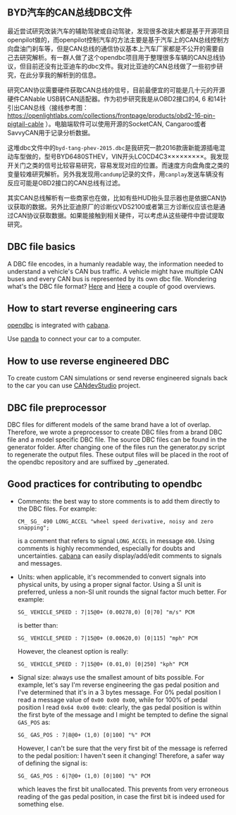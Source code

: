 ## BYD汽车的CAN总线DBC文件

最近尝试研究改装汽车的辅助驾驶或自动驾驶，发现很多改装大都是基于开源项目openpilot做的，而openpilot控制汽车的方法主要是基于汽车上的CAN总线控制方向盘油门刹车等，但是CAN总线的通信协议基本上汽车厂家都是不公开的需要自己去研究解析。有一群人做了这个opendbc项目用于整理很多车辆的CAN总线协议，但目前还没有比亚迪车的dbc文件。我对比亚迪的CAN总线做了一些初步研究，在此分享我的解析到的信息。  

研究CAN协议需要硬件获取CAN总线的信号，目前最便宜的可能是几十元的开源硬件CANable USB转CAN适配器。作为初步研究我是从OBD2接口的4, 6 和14针引出CAN总线（接线参考图：https://openlightlabs.com/collections/frontpage/products/obd2-16-pin-pigtail-cable ）。电脑端软件可以使用开源的SocketCAN, Cangaroo或者SavvyCAN用于记录分析数据。  

这堆dbc文件中的`byd-tang-phev-2015.dbc`是我研究一款2016款唐新能源插电混动车型做的，型号BYD6480STHEV，VIN开头LC0CD4C3×××××××××。我发现开关门之类的信号比较容易研究，容易发现对应的位置。而速度方向盘角度之类的变量较难研究解析。另外我发现用`candump`记录的文件，用`canplay`发送车辆没有反应可能是OBD2接口的CAN总线有过滤。  

其实CAN总线解析有一些商家也在做，比如有些HUD抬头显示器也是依据CAN协议获取的数据。另外比亚迪原厂的诊断仪VDS2100或者第三方诊断仪应该也是通过CAN协议获取数据。如果能接触到相关硬件，可以考虑从这些硬件中尝试提取研究。  

## DBC file basics

A DBC file encodes, in a humanly readable way, the information needed to understand a vehicle's CAN bus traffic. A vehicle might have multiple CAN buses and every CAN bus is represented by its own dbc file.
Wondering what's the DBC file format? [Here](http://www.socialledge.com/sjsu/index.php?title=DBC_Format) and [Here](https://github.com/stefanhoelzl/CANpy/blob/master/docs/DBC_Specification.md) a couple of good overviews.

## How to start reverse engineering cars

[opendbc](https://github.com/commaai/opendbc) is integrated with [cabana](https://github.com/commaai/openpilot/tree/master/tools/cabana).

Use [panda](https://github.com/commaai/panda) to connect your car to a computer.

## How to use reverse engineered DBC
To create custom CAN simulations or send reverse engineered signals back to the car you can use [CANdevStudio](https://github.com/GENIVI/CANdevStudio) project.

## DBC file preprocessor

DBC files for different models of the same brand have a lot of overlap. Therefore, we wrote a preprocessor to create DBC files from a brand DBC file and a model specific DBC file. The source DBC files can be found in the generator folder. After changing one of the files run the generator.py script to regenerate the output files. These output files will be placed in the root of the opendbc repository and are suffixed by _generated.

## Good practices for contributing to opendbc

- Comments: the best way to store comments is to add them directly to the DBC files. For example:
    ```
    CM_ SG_ 490 LONG_ACCEL "wheel speed derivative, noisy and zero snapping";
    ```
    is a comment that refers to signal `LONG_ACCEL` in message `490`. Using comments is highly recommended, especially for doubts and uncertainties. [cabana](https://community.comma.ai/cabana/) can easily display/add/edit comments to signals and messages.

- Units: when applicable, it's recommended to convert signals into physical units, by using a proper signal factor. Using a SI unit is preferred, unless a non-SI unit rounds the signal factor much better.
For example:
    ```
    SG_ VEHICLE_SPEED : 7|15@0+ (0.00278,0) [0|70] "m/s" PCM
    ```
    is better than:
    ```
    SG_ VEHICLE_SPEED : 7|15@0+ (0.00620,0) [0|115] "mph" PCM
    ```
    However, the cleanest option is really:
    ```
    SG_ VEHICLE_SPEED : 7|15@0+ (0.01,0) [0|250] "kph" PCM
    ```

- Signal size: always use the smallest amount of bits possible. For example, let's say I'm reverse engineering the gas pedal position and I've determined that it's in a 3 bytes message. For 0% pedal position I read a message value of `0x00 0x00 0x00`, while for 100% of pedal position I read `0x64 0x00 0x00`: clearly, the gas pedal position is within the first byte of the message and I might be tempted to define the signal `GAS_POS` as:
    ```
    SG_ GAS_POS : 7|8@0+ (1,0) [0|100] "%" PCM
    ```
    However, I can't be sure that the very first bit of the message is referred to the pedal position: I haven't seen it changing! Therefore, a safer way of defining the signal is:
    ```
    SG_ GAS_POS : 6|7@0+ (1,0) [0|100] "%" PCM
    ```
    which leaves the first bit unallocated. This prevents from very erroneous reading of the gas pedal position, in case the first bit is indeed used for something else.
